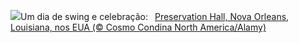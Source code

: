 ![](https://www.bing.com/th?id=OHR.ExteriorPreservationHall_PT-BR5718704073_UHD.jpg&w=1000)Um dia de swing e celebração:&nbsp;&ensp;[Preservation Hall, Nova Orleans, Louisiana, nos EUA  (© Cosmo Condina North America/Alamy)](https://www.bing.com/th?id=OHR.ExteriorPreservationHall_PT-BR5718704073_UHD.jpg)
<br><br/>
